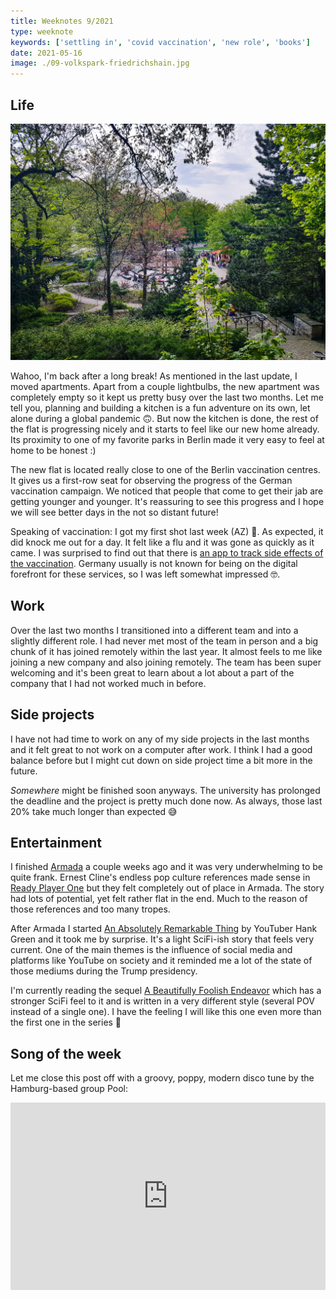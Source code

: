 ```yaml
---
title: Weeknotes 9/2021
type: weeknote
keywords: ['settling in', 'covid vaccination', 'new role', 'books']
date: 2021-05-16
image: ./09-volkspark-friedrichshain.jpg
---
```


## Life

![Volkspark Friedrichshain](./09-volkspark-friedrichshain.jpg)

Wahoo, I'm back after a long break! As mentioned in the last update, I moved apartments. Apart from a couple lightbulbs, the new apartment was completely empty so it kept us pretty busy over the last two months. Let me tell you, planning and building a kitchen is a fun adventure on its own, let alone during a global pandemic 🙃. But now the kitchen is done, the rest of the flat is progressing nicely and it starts to feel like our new home already. Its proximity to one of my favorite parks in Berlin made it very easy to feel at home to be honest :)

The new flat is located really close to one of the Berlin vaccination centres. It gives us a first-row seat for observing the progress of the German vaccination campaign. We noticed that people that come to get their jab are getting younger and younger. It's reassuring to see this progress and I hope we will see better days in the not so distant future!

Speaking of vaccination: I got my first shot last week (AZ) 💉. As expected, it did knock me out for a day. It felt like a flu and it was gone as quickly as it came. I was surprised to find out that there is [an app to track side effects of the vaccination](https://www.pei.de/DE/newsroom/hp-meldungen/2020/201222-safevac-app-smartphone-befragung-vertraeglichkeit-covid-19-impfstoffe.html). Germany usually is not known for being on the digital forefront for these services, so I was left somewhat impressed 🤓.

## Work

Over the last two months I transitioned into a different team and into a slightly different role. I had never met most of the team in person and a big chunk of it has joined remotely within the last year. It almost feels to me like joining a new company and also joining remotely. The team has been super welcoming and it's been great to learn about a lot about a part of the company that I had not worked much in before.

## Side projects

I have not had time to work on any of my side projects in the last months and it felt great to not work on a computer after work. I think I had a good balance before but I might cut down on side project time a bit more in the future.

_Somewhere_ might be finished soon anyways. The university has prolonged the deadline and the project is pretty much done now. As always, those last 20% take much longer than expected 😅

## Entertainment

I finished [Armada](https://www.goodreads.com/book/show/16278318-armada) a couple weeks ago and it was very underwhelming to be quite frank. Ernest Cline's endless pop culture references made sense in [Ready Player One](https://www.goodreads.com/book/show/9969571-ready-player-one) but they felt completely out of place in Armada. The story had lots of potential, yet felt rather flat in the end. Much to the reason of those references and too many tropes.

After Armada I started [An Absolutely Remarkable Thing](https://www.goodreads.com/book/show/24233708-an-absolutely-remarkable-thing) by YouTuber Hank Green and it took me by surprise. It's a light SciFi-ish story that feels very current. One of the main themes is the influence of social media and platforms like YouTube on society and it reminded me a lot of the state of those mediums during the Trump presidency.

I'm currently reading the sequel [A Beautifully Foolish Endeavor](https://www.goodreads.com/book/show/49003616-a-beautifully-foolish-endeavor) which has a stronger SciFi feel to it and is written in a very different style (several POV instead of a single one). I have the feeling I will like this one even more than the first one in the series 🤩

## Song of the week

Let me close this post off with a groovy, poppy, modern disco tune by the Hamburg-based group Pool:

<iframe width="100%" height="300" scrolling="no" frameborder="no" src="https://w.soundcloud.com/player/?url=https%3A//api.soundcloud.com/tracks/564409644&color=%23ff5500&auto_play=false&hide_related=false&show_comments=true&show_user=true&show_reposts=false&show_teaser=true&visual=true"></iframe>
